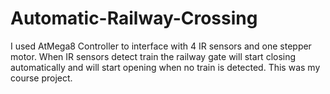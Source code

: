 # Automatic-Railway-Crossing
I used AtMega8 Controller to interface with 4 IR sensors and one stepper motor. When IR sensors detect train the railway gate will start closing automatically and will start opening when no train is detected. This was my course project.
